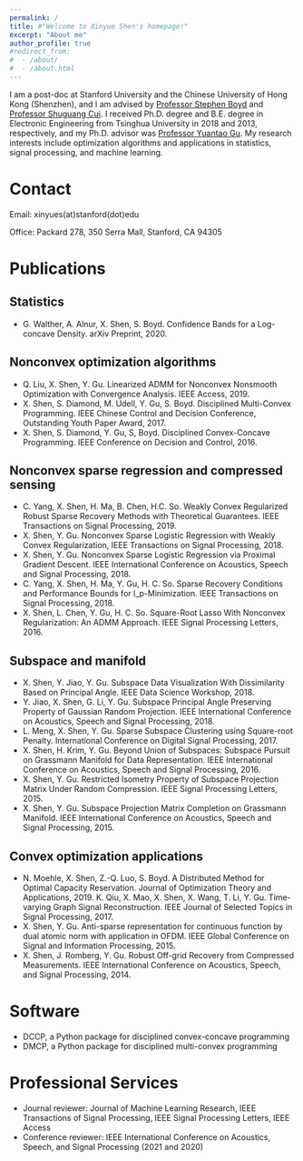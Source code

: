 ```yaml
---
permalink: /
title: #"Welcome to Xinyue Shen's homepage!"
excerpt: "About me"
author_profile: true
#redirect_from: 
#  - /about/
#  - /about.html
---
```


I am a post-doc at Stanford University and the Chinese University of Hong Kong (Shenzhen), 
and I am advised by [Professor Stephen Boyd](https://web.stanford.edu/~boyd/) and [Professor Shuguang Cui](https://scholar.google.com/citations?user=1o_qvR0AAAAJ&hl=en). 
I received Ph.D. degree and B.E. degree in Electronic Engineering from Tsinghua University in 2018 and 2013, respectively, 
and my Ph.D. advisor was [Professor Yuantao Gu](https://scholar.google.com/citations?hl=en&user=FL61g6wAAAAJ). 
My research interests include optimization algorithms and applications in statistics, signal processing, and machine learning.


Contact
======
Email: xinyues(at)stanford(dot)edu

Office: Packard 278, 350 Serra Mall, Stanford, CA 94305

Publications
======
Statistics
------
- G. Walther, A. Alnur, X. Shen, S. Boyd. Confidence Bands for a Log-concave Density. arXiv Preprint, 2020.

Nonconvex optimization algorithms
------
- Q. Liu, X. Shen, Y. Gu. Linearized ADMM for Nonconvex Nonsmooth Optimization with Convergence Analysis. IEEE Access, 2019.
- X. Shen, S. Diamond, M. Udell, Y. Gu, S. Boyd. Disciplined Multi-Convex Programming. IEEE Chinese Control and Decision Conference, Outstanding Youth Paper Award, 2017.
- X. Shen, S. Diamond, Y. Gu, S, Boyd. Disciplined Convex-Concave Programming. IEEE Conference on Decision and Control, 2016.

Nonconvex sparse regression and compressed sensing
------
- C. Yang, X. Shen, H. Ma, B. Chen, H.C. So. Weakly Convex Regularized Robust Sparse Recovery Methods with Theoretical Guarantees. IEEE Transactions on Signal Processing, 2019.
- X. Shen, Y. Gu. Nonconvex Sparse Logistic Regression with Weakly Convex Regularization, IEEE Transactions on Signal Processing, 2018.
- X. Shen, Y. Gu. Nonconvex Sparse Logistic Regression via Proximal Gradient Descent. IEEE International Conference on Acoustics, Speech and Signal Processing, 2018.
- C. Yang, X. Shen, H. Ma, Y. Gu, H. C. So. Sparse Recovery Conditions and Performance Bounds for l_p-Minimization. IEEE Transactions on Signal Processing, 2018.
- X. Shen, L. Chen, Y. Gu, H. C. So. Square-Root Lasso With Nonconvex Regularization: An ADMM Approach. IEEE Signal Processing Letters, 2016.

Subspace and manifold
------
- X. Shen, Y. Jiao, Y. Gu. Subspace Data Visualization With Dissimilarity Based on Principal Angle. IEEE Data Science Workshop, 2018.
- Y. Jiao, X. Shen, G. Li, Y. Gu. Subspace Principal Angle Preserving Property of Gaussian Random Projection. IEEE International Conference on Acoustics, Speech and Signal Processing, 2018.
- L. Meng, X. Shen, Y. Gu. Sparse Subspace Clustering using Square-root Penalty. International Conference on Digital Signal Processing, 2017.
- X. Shen, H. Krim, Y. Gu. Beyond Union of Subspaces: Subspace Pursuit on Grassmann Manifold for Data Representation. IEEE International Conference on Acoustics, Speech and Signal Processing, 2016.
- X. Shen, Y. Gu. Restricted Isometry Property of Subspace Projection Matrix Under Random Compression. IEEE Signal Processing Letters, 2015.
- X. Shen, Y. Gu. Subspace Projection Matrix Completion on Grassmann Manifold. IEEE International Conference on Acoustics, Speech and Signal Processing, 2015.

Convex optimization applications
------
- N. Moehle, X. Shen, Z.-Q. Luo, S. Boyd. A Distributed Method for Optimal Capacity Reservation. Journal of Optimization Theory and Applications, 2019.
K. Qiu, X. Mao, X. Shen, X. Wang, T. Li, Y. Gu. Time-varying Graph Signal Reconstruction. IEEE Journal of Selected Topics in Signal Processing, 2017.
- X. Shen, Y. Gu. Anti-sparse representation for continuous function by dual atomic norm with application in OFDM. IEEE Global Conference on Signal and Information Processing, 2015.
- X. Shen, J. Romberg, Y. Gu. Robust Off-grid Recovery from Compressed Measurements. IEEE International Conference on Acoustics, Speech, and Signal Processing, 2014.

Software
======
- DCCP, a Python package for disciplined convex-concave programming
- DMCP, a Python package for disciplined multi-convex programming

Professional Services
======
- Journal reviewer: Journal of Machine Learning Research, IEEE Transactions of Signal Processing, IEEE Signal Processing Letters, IEEE Access
- Conference reviewer: IEEE International Conference on Acoustics, Speech, and Signal Processing (2021 and 2020)
